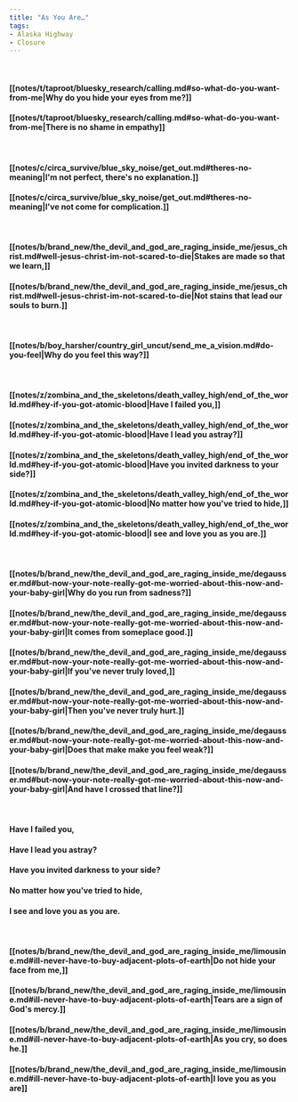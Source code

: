 ```yaml
---
title: "As You Are…"
tags:
- Alaska Highway
- Closure
---
```

&nbsp;
#### [[notes/t/taproot/bluesky_research/calling.md#so-what-do-you-want-from-me|Why do you hide your eyes from me?]]
#### [[notes/t/taproot/bluesky_research/calling.md#so-what-do-you-want-from-me|There is no shame in empathy]]
&nbsp;
#### [[notes/c/circa_survive/blue_sky_noise/get_out.md#theres-no-meaning|I'm not perfect, there's no explanation.]]
#### [[notes/c/circa_survive/blue_sky_noise/get_out.md#theres-no-meaning|I've not come for complication.]]
&nbsp;
#### [[notes/b/brand_new/the_devil_and_god_are_raging_inside_me/jesus_christ.md#well-jesus-christ-im-not-scared-to-die|Stakes are made so that we learn,]]
#### [[notes/b/brand_new/the_devil_and_god_are_raging_inside_me/jesus_christ.md#well-jesus-christ-im-not-scared-to-die|Not stains that lead our souls to burn.]]
&nbsp;
#### [[notes/b/boy_harsher/country_girl_uncut/send_me_a_vision.md#do-you-feel|Why do you feel this way?]]
&nbsp;
#### [[notes/z/zombina_and_the_skeletons/death_valley_high/end_of_the_world.md#hey-if-you-got-atomic-blood|Have I failed you,]]
#### [[notes/z/zombina_and_the_skeletons/death_valley_high/end_of_the_world.md#hey-if-you-got-atomic-blood|Have I lead you astray?]]
#### [[notes/z/zombina_and_the_skeletons/death_valley_high/end_of_the_world.md#hey-if-you-got-atomic-blood|Have you invited darkness to your side?]]
#### [[notes/z/zombina_and_the_skeletons/death_valley_high/end_of_the_world.md#hey-if-you-got-atomic-blood|No matter how you've tried to hide,]]
#### [[notes/z/zombina_and_the_skeletons/death_valley_high/end_of_the_world.md#hey-if-you-got-atomic-blood|I see and love you as you are.]]
&nbsp;
#### [[notes/b/brand_new/the_devil_and_god_are_raging_inside_me/degausser.md#but-now-your-note-really-got-me-worried-about-this-now-and-your-baby-girl|Why do you run from sadness?]]
#### [[notes/b/brand_new/the_devil_and_god_are_raging_inside_me/degausser.md#but-now-your-note-really-got-me-worried-about-this-now-and-your-baby-girl|It comes from someplace good.]]
#### [[notes/b/brand_new/the_devil_and_god_are_raging_inside_me/degausser.md#but-now-your-note-really-got-me-worried-about-this-now-and-your-baby-girl|If you've never truly loved,]]
#### [[notes/b/brand_new/the_devil_and_god_are_raging_inside_me/degausser.md#but-now-your-note-really-got-me-worried-about-this-now-and-your-baby-girl|Then you've never truly hurt.]]
#### [[notes/b/brand_new/the_devil_and_god_are_raging_inside_me/degausser.md#but-now-your-note-really-got-me-worried-about-this-now-and-your-baby-girl|Does that make make you feel weak?]]
#### [[notes/b/brand_new/the_devil_and_god_are_raging_inside_me/degausser.md#but-now-your-note-really-got-me-worried-about-this-now-and-your-baby-girl|And have I crossed that line?]]
&nbsp;
#### Have I failed you,
#### Have I lead you astray?
#### Have you invited darkness to your side?
#### No matter how you've tried to hide,
#### I see and love you as you are.
&nbsp;
#### [[notes/b/brand_new/the_devil_and_god_are_raging_inside_me/limousine.md#ill-never-have-to-buy-adjacent-plots-of-earth|Do not hide your face from me,]]
#### [[notes/b/brand_new/the_devil_and_god_are_raging_inside_me/limousine.md#ill-never-have-to-buy-adjacent-plots-of-earth|Tears are a sign of God's mercy.]]
#### [[notes/b/brand_new/the_devil_and_god_are_raging_inside_me/limousine.md#ill-never-have-to-buy-adjacent-plots-of-earth|As you cry, so does he.]]
#### [[notes/b/brand_new/the_devil_and_god_are_raging_inside_me/limousine.md#ill-never-have-to-buy-adjacent-plots-of-earth|I love you as you are]]
